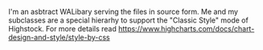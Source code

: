I'm an asbtract WALibary serving the files in source form. Me and my subclasses are a special hierarhy to support the "Classic Style" mode of Highstock. For more details read https://www.highcharts.com/docs/chart-design-and-style/style-by-css